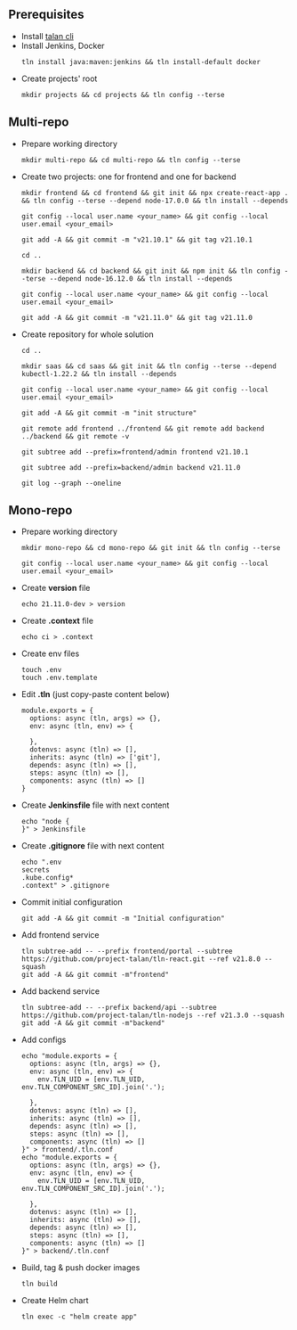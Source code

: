 ## Prerequisites
* Install [talan cli](https://github.com/project-talan/tln-cli)
* Install Jenkins, Docker
  ```
  tln install java:maven:jenkins && tln install-default docker
  ```
* Create projects' root
  ```
  mkdir projects && cd projects && tln config --terse
  ```

## Multi-repo
* Prepare working directory
  ```
  mkdir multi-repo && cd multi-repo && tln config --terse
  ```
* Create two projects: one for frontend and one for backend
  ```
  mkdir frontend && cd frontend && git init && npx create-react-app . && tln config --terse --depend node-17.0.0 && tln install --depends
  ```
  ```
  git config --local user.name <your_name> && git config --local user.email <your_email>
  ```
  ```
  git add -A && git commit -m "v21.10.1" && git tag v21.10.1
  ```
  ```
  cd ..
  ```
  ```
  mkdir backend && cd backend && git init && npm init && tln config --terse --depend node-16.12.0 && tln install --depends
  ```
  ```
  git config --local user.name <your_name> && git config --local user.email <your_email>
  ```
  ```
  git add -A && git commit -m "v21.11.0" && git tag v21.11.0
  ```
  
* Create repository for whole solution
  ```
  cd ..
  ```
  ```
  mkdir saas && cd saas && git init && tln config --terse --depend kubectl-1.22.2 && tln install --depends
  ```
  ```
  git config --local user.name <your_name> && git config --local user.email <your_email>
  ```
  ```
  git add -A && git commit -m "init structure"
  ```
  ```
  git remote add frontend ../frontend && git remote add backend ../backend && git remote -v
  ```
  ```
  git subtree add --prefix=frontend/admin frontend v21.10.1
  ```
  ```
  git subtree add --prefix=backend/admin backend v21.11.0
  ```
  ```
  git log --graph --oneline
  ```

## Mono-repo
* Prepare working directory
  ```
  mkdir mono-repo && cd mono-repo && git init && tln config --terse
  ```
  ```
  git config --local user.name <your_name> && git config --local user.email <your_email>
  ```
* Create **version** file
  ```
  echo 21.11.0-dev > version
  ```
* Create **.context** file
  ```
  echo ci > .context
  ```
* Create env files
  ```
  touch .env
  touch .env.template
  ```
* Edit **.tln** (just copy-paste content below)
  ```
  module.exports = {
    options: async (tln, args) => {},
    env: async (tln, env) => {

    },
    dotenvs: async (tln) => [],
    inherits: async (tln) => ['git'],
    depends: async (tln) => [],
    steps: async (tln) => [],
    components: async (tln) => []
  }
  ```
* Create **Jenkinsfile** file with next content
  ```
  echo "node {
  }" > Jenkinsfile
  ```
* Create **.gitignore** file with next content
  ```
  echo ".env
  secrets
  .kube.config*
  .context" > .gitignore
  ```
* Commit initial configuration
  ```
  git add -A && git commit -m "Initial configuration"
  ```
* Add frontend service
  ```
  tln subtree-add -- --prefix frontend/portal --subtree https://github.com/project-talan/tln-react.git --ref v21.8.0 --squash
  git add -A && git commit -m"frontend"
  ```
* Add backend service
  ```
  tln subtree-add -- --prefix backend/api --subtree https://github.com/project-talan/tln-nodejs --ref v21.3.0 --squash
  git add -A && git commit -m"backend"
  ```
* Add configs
  ```
  echo "module.exports = {
    options: async (tln, args) => {},
    env: async (tln, env) => {
      env.TLN_UID = [env.TLN_UID, env.TLN_COMPONENT_SRC_ID].join('.');

    },
    dotenvs: async (tln) => [],
    inherits: async (tln) => [],
    depends: async (tln) => [],
    steps: async (tln) => [],
    components: async (tln) => []
  }" > frontend/.tln.conf
  echo "module.exports = {
    options: async (tln, args) => {},
    env: async (tln, env) => {
      env.TLN_UID = [env.TLN_UID, env.TLN_COMPONENT_SRC_ID].join('.');

    },
    dotenvs: async (tln) => [],
    inherits: async (tln) => [],
    depends: async (tln) => [],
    steps: async (tln) => [],
    components: async (tln) => []
  }" > backend/.tln.conf
  ```
* Build, tag & push docker images
  ```
  tln build
  ```
* Create Helm chart
  ```
  tln exec -c "helm create app"
  ```






